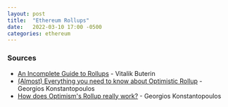 ```yaml
---
layout: post
title:  "Ethereum Rollups"
date:   2022-03-10 17:00 -0500
categories: ethereum
---
```

### Sources
- [An Incomplete Guide to Rollups](https://vitalik.ca/general/2021/01/05/rollup.html) - Vitalik Buterin
- [(Almost) Everything you need to know about Optimistic Rollup](https://research.paradigm.xyz/rollups) - Georgios Konstantopoulos
- [How does Optimism's Rollup really work?](https://research.paradigm.xyz/optimism) - Georgios Konstantopoulos


